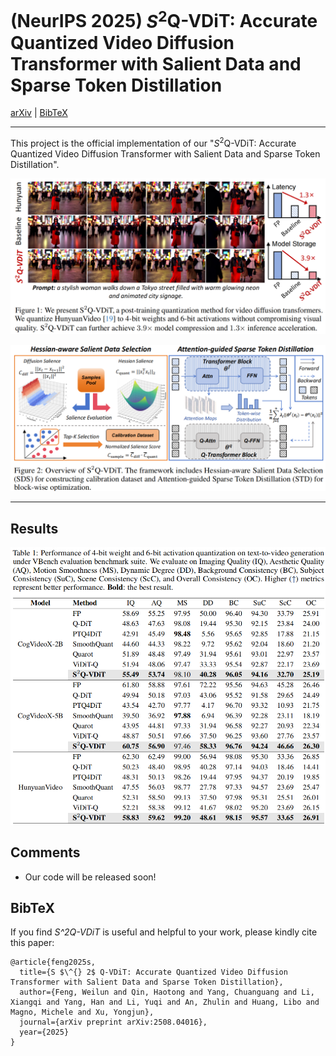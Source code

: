 # (NeurIPS 2025) $S^2$Q-VDiT: Accurate Quantized Video Diffusion Transformer with Salient Data and Sparse Token Distillation

[arXiv](https://arxiv.org/abs/2508.04016) | [BibTeX](#bibtex)

------

This project is the official implementation of our "$S^2$Q-VDiT: Accurate Quantized Video Diffusion Transformer with Salient Data and Sparse Token Distillation".

![teaser](imgs/teaser.png)

![overview](imgs/overview.png)

------

## Results

![result](imgs/result.png)

## Comments

- Our code will be released soon!

## BibTeX

If you find *S^2Q-VDiT* is useful and helpful to your work, please kindly cite this paper:

```
@article{feng2025s,
  title={S $\^{} 2$ Q-VDiT: Accurate Quantized Video Diffusion Transformer with Salient Data and Sparse Token Distillation},
  author={Feng, Weilun and Qin, Haotong and Yang, Chuanguang and Li, Xiangqi and Yang, Han and Li, Yuqi and An, Zhulin and Huang, Libo and Magno, Michele and Xu, Yongjun},
  journal={arXiv preprint arXiv:2508.04016},
  year={2025}
}
```

